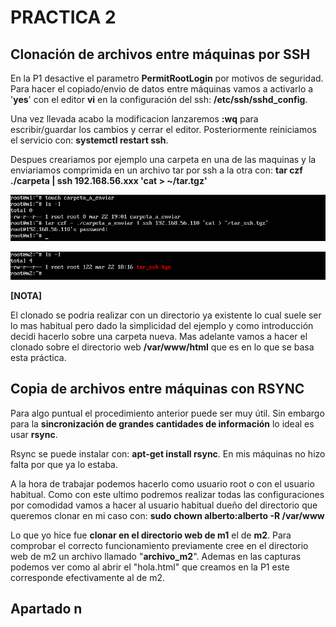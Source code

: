 # PRACTICA 2

## Clonación de archivos entre máquinas por SSH
En la P1 desactive el parametro **PermitRootLogin** por motivos de seguridad. Para hacer el copiado/envio de datos entre máquinas vamos a activarlo a '**yes**' con el editor **vi** en la configuración del ssh: **/etc/ssh/sshd_config**. 

Una vez llevada acabo la modificacion lanzaremos **:wq** para escribir/guardar los cambios y cerrar el editor. Posteriormente reiniciamos el servicio con: **systemctl restart ssh**.

Despues creariamos por ejemplo una carpeta en una de las maquinas y la enviariamos comprimida en un archivo tar por ssh a la otra con: **tar czf ./carpeta | ssh 192.168.56.xxx 'cat > ~/tar.tgz'**

![imagen](https://github.com/Alberto93GV/SWAP/blob/master/Practica2/envio_ssh_m1.png)

![imagen](https://github.com/Alberto93GV/SWAP/blob/master/Practica2/envio_ssh_m2.png)

**[NOTA]**

El clonado se podria realizar con un directorio ya existente lo cual suele ser lo mas habitual pero dado la simplicidad del ejemplo y como introducción decidi hacerlo sobre una carpeta nueva. Mas adelante vamos a hacer el clonado sobre el directorio web **/var/www/html** que es en lo que se basa esta práctica.

## Copia de archivos entre máquinas con RSYNC
Para algo puntual el procedimiento anterior puede ser muy útil. Sin embargo para la **sincronización de grandes cantidades de información** lo ideal es usar **rsync**.

Rsync se puede instalar con: **apt-get install rsync**. En mis máquinas no hizo falta por que ya lo estaba.

A la hora de trabajar podemos hacerlo como usuario root o con el usuario habitual. Como con este ultimo podremos realizar todas las configuraciones por comodidad vamos a hacer al usuario habitual dueño del directorio que queremos clonar en mi caso con: **sudo chown alberto:alberto -R /var/www**

Lo que yo hice fue **clonar en el directorio web de m1** el de **m2**. Para comprobar el correcto funcionamiento previamente cree en el directorio web de m2 un archivo llamado "**archivo_m2**". Ademas en las capturas podemos ver como al abrir el "hola.html" que creamos en la P1 este corresponde efectivamente al de m2.

## Apartado n



